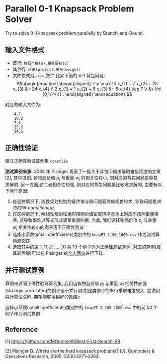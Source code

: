 # Parallel 0-1 Knapsack Problem Solver
Try to solve 0-1 knapsack problem parallelly by Branch-and-Bound.

## 输入文件格式

- 首行: `物品个数(n),重量限制(c)`
- 其余行: `价值(profit),重量(weight)`
- 文件格式为 `.csv` 文件
比如下面的 $0$-$1$ 背包问题:
$$
\begin{equation}
	\begin{aligned}
		Z = \max 10 x_{1} + 7 x_{2} + 25 x_{3} &+ 24 x_{4} \\
		2 x_{1} + 1 x_{2} + 6 x_{3} &+ 5 x_{4}  \leq 7 \\
		&x \in\{0,1\}^{4} .
	\end{aligned}	
\end{equation}
$$

对应的输入文件为: 
```
	4,7
	10,2
	7,1
	25,6
	24,5
```


## 正确性验证

建立正确性验证算例集 `ctestlib`

**测试算例来源:** 2005 年 Pisinger 发表了一篇关于背包问题求解的难易程度的文章[2],
其中提到, 若物品价值 $p_j$ 与重量 $w_j$ 的相关性较小, 则对应的背包问题是容易求解的. 另一方面,若二者相关性较强, 则对应的背包问题是比较难求解的, 主要有以下两个原因:

1. 在这种情况下, 线性规划松弛的最优值与原问题最优值相差较大, 导致问题是*病态的(ill-conditioned)*.
2. 在这种情况下, 解线性规划松弛时按照价值密度排序基本上对应于按照重量排序, 这导致很难以等式形式满足重量约束.
为此, 我们选择物品价值 $p_j$ 与重量 $w_j$ 相关性较小的例子用于正确性测试: 
1. 选择小系数(small coefficients)类别中的 `knapPI_1_50_1000.csv` 作为测试算例源文件.
2. 选取其中的第 $1,11,21,\dots,91$ 共 $10$ 个例子作为正确性测试算例.
对应的算例(及其最优解)可以在 Pisinger 的[个人网站](http://hjemmesider.diku.dk/~pisinger/codes.html)进行下载.


## 并行测试算例

算例来源同正确性验证算例集, 我们选取物品价值 $p_j$ 与重量 $w_j$ 相关性较强(strongly correlated)的例子用于并行测试(这类例子的串行求解难度较大, 尝试用并行算法求解, 期望能够得到好的效果): 

选择小系数(small coefficients)类别中的 `knapPI_3_200_1000.csv` 中的前 $50$ 个例子作为测试算例.


## Reference
[1] https://github.com/MGomez99/Best-First-Search-BB

[2] Pisinger D. Where are the hard knapsack problems? [J]. Computers & Operations Research, 2005,
32(9):2271–2284.